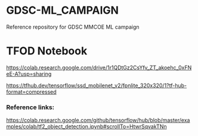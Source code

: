 # GDSC-ML_CAMPAIGN
Reference repository for GDSC MMCOE ML campaign

# TFOD Notebook 
https://colab.research.google.com/drive/1r1QDtGz2CsYfv_ZT_akoehc_0xFNeE-A?usp=sharing

https://tfhub.dev/tensorflow/ssd_mobilenet_v2/fpnlite_320x320/1?tf-hub-format=compressed

### Reference links:
https://colab.research.google.com/github/tensorflow/hub/blob/master/examples/colab/tf2_object_detection.ipynb#scrollTo=HtwrSqvakTNn
